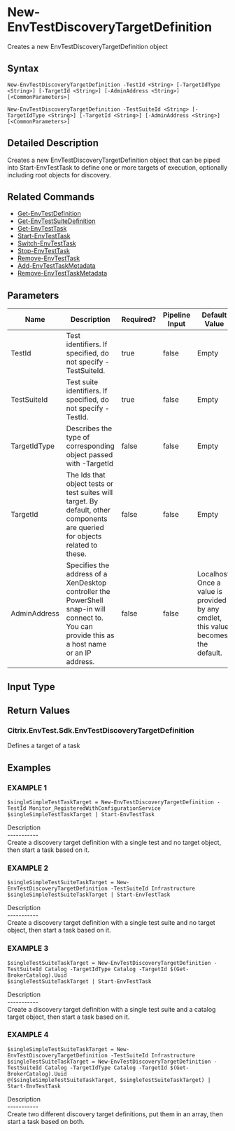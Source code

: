 ﻿# New-EnvTestDiscoveryTargetDefinition

   Creates a new EnvTestDiscoveryTargetDefinition object

## Syntax
```
New-EnvTestDiscoveryTargetDefinition -TestId <String> [-TargetIdType <String>] [-TargetId <String>] [-AdminAddress <String>] [<CommonParameters>]

New-EnvTestDiscoveryTargetDefinition -TestSuiteId <String> [-TargetIdType <String>] [-TargetId <String>] [-AdminAddress <String>] [<CommonParameters>]
```

## Detailed Description
   Creates a new EnvTestDiscoveryTargetDefinition object that can be piped into Start-EnvTestTask to define one or more targets of execution, optionally including root objects for discovery.

## Related Commands
  * [Get-EnvTestDefinition](Get-EnvTestDefinition.html)
  * [Get-EnvTestSuiteDefinition](Get-EnvTestSuiteDefinition.html)
  * [Get-EnvTestTask](Get-EnvTestTask.html)
  * [Start-EnvTestTask](Start-EnvTestTask.html)
  * [Switch-EnvTestTask](Switch-EnvTestTask.html)
  * [Stop-EnvTestTask](Stop-EnvTestTask.html)
  * [Remove-EnvTestTask](Remove-EnvTestTask.html)
  * [Add-EnvTestTaskMetadata](Add-EnvTestTaskMetadata.html)
  * [Remove-EnvTestTaskMetadata](Remove-EnvTestTaskMetadata.html)
## Parameters

| Name   | Description | Required? | Pipeline Input | Default Value |
| --- | --- | --- | --- | --- |
| TestId | Test identifiers. If specified, do not specify -TestSuiteId. | true | false | Empty |
| TestSuiteId | Test suite identifiers. If specified, do not specify -TestId. | true | false | Empty |
| TargetIdType | Describes the type of corresponding object passed with -TargetId | false | false | Empty |
| TargetId | The Ids that object tests or test suites will target. By default, other components are queried for objects related to these. | false | false | Empty |
| AdminAddress | Specifies the address of a XenDesktop controller the PowerShell snap-in will connect to. You can provide this as a host name or an IP address. | false | false | Localhost. Once a value is provided by any cmdlet, this value becomes the default. |

## Input Type
### 
   
## Return Values
### Citrix.EnvTest.Sdk.EnvTestDiscoveryTargetDefinition
   Defines a target of a task
## Examples

### EXAMPLE 1
```
$singleSimpleTestTaskTarget = New-EnvTestDiscoveryTargetDefinition -TestId Monitor_RegisteredWithConfigurationService
$singleSimpleTestTaskTarget | Start-EnvTestTask
```
   Description<br>-----------<br>Create a discovery target definition with a single test and no target object, then start a task based on it.
### EXAMPLE 2
```
$singleSimpleTestSuiteTaskTarget = New-EnvTestDiscoveryTargetDefinition -TestSuiteId Infrastructure
$singleSimpleTestSuiteTaskTarget | Start-EnvTestTask
```
   Description<br>-----------<br>Create a discovery target definition with a single test suite and no target object, then start a task based on it.
### EXAMPLE 3
```
$singleTestSuiteTaskTarget = New-EnvTestDiscoveryTargetDefinition -TestSuiteId Catalog -TargetIdType Catalog -TargetId $(Get-BrokerCatalog).Uuid
$singleTestSuiteTaskTarget | Start-EnvTestTask
```
   Description<br>-----------<br>Create a discovery target definition with a single test suite and a catalog target object, then start a task based on it.
### EXAMPLE 4
```
$singleSimpleTestSuiteTaskTarget = New-EnvTestDiscoveryTargetDefinition -TestSuiteId Infrastructure
$singleTestSuiteTaskTarget = New-EnvTestDiscoveryTargetDefinition -TestSuiteId Catalog -TargetIdType Catalog -TargetId $(Get-BrokerCatalog).Uuid
@($singleSimpleTestSuiteTaskTarget, $singleTestSuiteTaskTarget) | Start-EnvTestTask
```
   Description<br>-----------<br>Create two different discovery target definitions, put them in an array, then start a task based on both.
